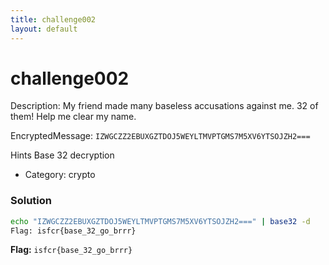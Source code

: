 ```yaml
---
title: challenge002
layout: default
---
```


# challenge002

Description:
My friend made many baseless accusations against me. 32 of them! Help me clear my name.

EncryptedMessage: `IZWGCZZ2EBUXGZTDOJ5WEYLTMVPTGMS7M5XV6YTSOJZH2===`

Hints Base 32 decryption

- Category: crypto

### Solution

```sh
echo "IZWGCZZ2EBUXGZTDOJ5WEYLTMVPTGMS7M5XV6YTSOJZH2===" | base32 -d
Flag: isfcr{base_32_go_brrr}
```

**Flag:** `isfcr{base_32_go_brrr}`





